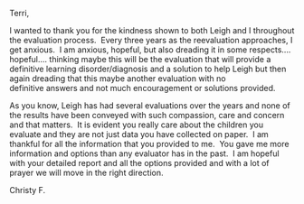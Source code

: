 Terri,

I wanted to thank you for the kindness shown to both Leigh and I throughout the evaluation
process.  Every three years as the reevaluation approaches, I get anxious.  I am
anxious, hopeful, but also dreading it in some respects…. hopeful…. thinking
maybe this will be the evaluation that will provide a definitive learning disorder/diagnosis
and a solution to help Leigh but then again dreading that this maybe another evaluation
with no definitive answers and not much encouragement or solutions provided.  

As you know, Leigh has had several evaluations over the years and none of the results
have been conveyed with such compassion, care and concern and that matters.  It
is evident you really care about the children you evaluate and they are not just
data you have collected on paper.  I am thankful for all the information that you
provided to me.  You gave me more information and options than any evaluator has
in the past.  I am hopeful with your detailed report and all the options provided
and with a lot of prayer we will move in the right direction. 

Christy F.
